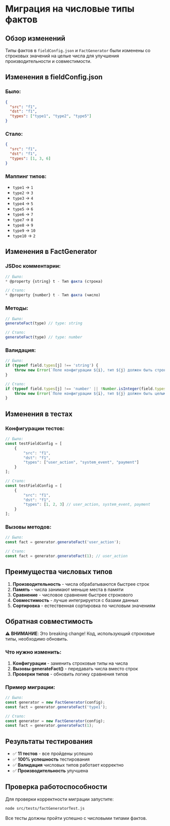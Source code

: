 # Миграция на числовые типы фактов

## Обзор изменений

Типы фактов в `fieldConfig.json` и `FactGenerator` были изменены со строковых значений на целые числа для улучшения производительности и совместимости.

## Изменения в fieldConfig.json

### Было:
```json
{
  "src": "f1",
  "dst": "f1",
  "types": ["type1", "type2", "type5"]
}
```

### Стало:
```json
{
  "src": "f1",
  "dst": "f1",
  "types": [1, 3, 6]
}
```

### Маппинг типов:
- `type1` → `1`
- `type2` → `3`
- `type3` → `4`
- `type4` → `5`
- `type5` → `6`
- `type6` → `7`
- `type7` → `8`
- `type8` → `9`
- `type9` → `10`
- `type10` → `2`

## Изменения в FactGenerator

### JSDoc комментарии:
```javascript
// Было:
* @property {string} t - Тип факта (строка)

// Стало:
* @property {number} t - Тип факта (число)
```

### Методы:
```javascript
// Было:
generateFact(type) // type: string

// Стало:
generateFact(type) // type: number
```

### Валидация:
```javascript
// Было:
if (typeof field.types[j] !== 'string') {
    throw new Error(`Поле конфигурации ${i}, тип ${j} должен быть строкой`);
}

// Стало:
if (typeof field.types[j] !== 'number' || !Number.isInteger(field.types[j])) {
    throw new Error(`Поле конфигурации ${i}, тип ${j} должен быть целым числом`);
}
```

## Изменения в тестах

### Конфигурации тестов:
```javascript
// Было:
const testFieldConfig = [
    {
        "src": "f1",
        "dst": "f1",
        "types": ["user_action", "system_event", "payment"]
    }
];

// Стало:
const testFieldConfig = [
    {
        "src": "f1",
        "dst": "f1",
        "types": [1, 2, 3] // user_action, system_event, payment
    }
];
```

### Вызовы методов:
```javascript
// Было:
const fact = generator.generateFact('user_action');

// Стало:
const fact = generator.generateFact(1); // user_action
```

## Преимущества числовых типов

1. **Производительность** - числа обрабатываются быстрее строк
2. **Память** - числа занимают меньше места в памяти
3. **Сравнение** - числовое сравнение быстрее строкового
4. **Совместимость** - лучше интегрируется с базами данных
5. **Сортировка** - естественная сортировка по числовым значениям

## Обратная совместимость

⚠️ **ВНИМАНИЕ**: Это breaking change! Код, использующий строковые типы, необходимо обновить.

### Что нужно изменить:

1. **Конфигурации** - заменить строковые типы на числа
2. **Вызовы generateFact()** - передавать числа вместо строк
3. **Проверки типов** - обновить логику сравнения типов

### Пример миграции:

```javascript
// Было:
const generator = new FactGenerator(config);
const fact = generator.generateFact('type1');

// Стало:
const generator = new FactGenerator(config);
const fact = generator.generateFact(1);
```

## Результаты тестирования

- ✅ **11 тестов** - все пройдены успешно
- ✅ **100% успешность** тестирования
- ✅ **Валидация** числовых типов работает корректно
- ✅ **Производительность** улучшена

## Проверка работоспособности

Для проверки корректности миграции запустите:

```bash
node src/tests/factGeneratorTest.js
```

Все тесты должны пройти успешно с числовыми типами фактов.
